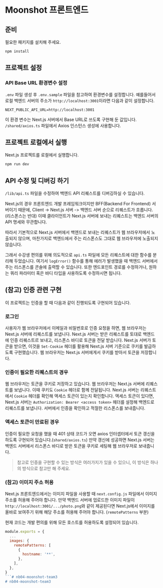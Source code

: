 # Moonshot 프론트엔드

## 준비

필요한 패키지를 설치해 주세요. 

```bash
npm install
```

## 프로젝트 설정

### API Base URL 환경변수 설정
`.env` 파일 생성 후 `.env.sample` 파일을 참고하여 환경변수를 설정합니다.
예를들어서 로컬 백엔드 서버의 주소가 `http://localhost:3001`이라면 다음과 같이 설정합니다.

```
NEXT_PUBLIC_API_URL=http://localhost:3001
```

이 환경 변수는 Next.js 서버에서 Base URL로 쓰도록 구현해 둔 값입니다. `/shared/axios.ts` 파일에서 Axios 인스턴스 생성에 사용합니다.

## 프로젝트 로컬에서 실행

Next.js 프로젝트를 로컬에서 실행합니다.

```bash
npm run dev
```

## API 수정 및 디버깅 하기

`/lib/api.ts` 파일을 수정하여 백엔드 API 리퀘스트를 디버깅하실 수 있습니다.

Next.js의 경우 프론트엔드 개발 프레임워크이지만 BFF(Backend For Frontend) 서버이기 때문에,
Client -> Next.js 서버 -> 백엔드 서버 순으로 리퀘스트가 흐릅니다. (리스폰스는 반대)
이때 클라이언트가 Next.js 서버에 보내는 리퀘스트는 백엔드 서버의 API 명세와 무관합니다.

따라서 기본적으로 Next.js 서버에서 백엔드로 보내는 리퀘스트가 웹 브라우저에서 노출되지 않으며, 마찬가지로 백엔드에서 주는 리스폰스도 그대로 웹 브라우저에 노출되지 않습니다.

그래서 수강생 편의를 위해 의도적으로 `api.ts` 파일에 모든 리퀘스트에 대한 함수를 분리해 두었습니다.
여기서 `logError()` 함수를 통해 에러가 발생했을 때 백엔드 서버에서 주는 리스폰스를 콘솔에 출력할 수 있습니다.
또한 엔드포인트 경로를 수정하거나, 원하는 쿼리 파라미터 혹은 바디 타입을 사용하도록 수정하시면 됩니다.


## (참고) 인증 관련 구현
이 프로젝트는 인증을 할 때 다음과 같이 진행되도록 구현되어 있습니다.

### 로그인
사용자가 웹 브라우저에서 이메일과 비밀번호로 인증 요청을 하면,
웹 브라우저는 Next.js 서버에 리퀘스트를 보냅니다.
Next.js 서버는 받은 리퀘스트를 토대로 백엔드에 인증 리퀘스트르 보내고, 리스폰스 바디로 토큰을 전달 받습니다.
Next.js 서버가 토큰을 받으면, 이것을 `Set-Cookie` 헤더를 활용해 Next.js 서버 기준으로 쿠키를 발급하도록 구현했습니다.
웹 브라우저는 Next.js 서버에게서 쿠키를 받아서 토큰을 저장합니다.

### 인증이 필요한 리퀘스트의 경우
웹 브라우저는 토큰을 쿠키로 저장하고 있습니다.
웹 브라우저는 Next.js 서버에 리퀘스트를 보냅니다. 이때 쿠키도 `Cookie` 헤더로 함께 전달됩니다.
Next.js 서버는 리퀘스트에서 `Cookie` 헤더를 확인해 액세스 토큰이 있는지 확인합니다.
액세스 토큰이 있다면, Next.js 서버는 `Authorization: Bearer <access token>` 헤더를 설정해 백엔드로 리퀘스트를 보냅니다.
서버에서 인증을 확인하고 적절한 리스폰스를 보내줍니다.

### 액세스 토큰이 만료된 경우
인증이 필요한 요청을 했을 때 401 상태 코드가 오면 axios 인터셉터에서 토큰 갱신을 하도록 구현되어 있습니다.(`shared/axios.ts`)
만약 갱신에 성공하면 Next.js 서버는 백엔드 서버에서 리스폰스 바디로 받은 토큰을 쿠키로 세팅해 웹 브라우저로 보내줍니다.

> 참고로 인증을 구현할 수 있는 방식은 여러가지가 있을 수 있으니, 이 방식은 하나의 방식으로 참고만 해 주세요.


### (참고) 이미지 주소 허용

Next.js 프론트엔드에서는 이미지 파일을 사용할 때 `next.config.js` 파일에서 이미지 주소를 허용해 주어야 합니다.
만약 백엔드 서버에 업로드한 이미지 파일이 `http://localhost:3001/.../photo.png`와 같이 제공된다면 Next.js에서 이미지를 올바로 보여주기 위해 해당 주소를 허용해 주어야 합니다. (`remotePatterns` 부분)

현재 코드는 개발 편의를 위해 모든 호스트를 허용하도록 설정되어 있습니다.

```js
module.exports = {
  ...
  images: {
    remotePatterns: [
      {
        hostname: '**',
      },
    ],
  },
}
```# nb04-moonshot-team3
# nb04-moonshot-team3
